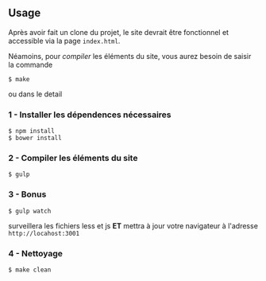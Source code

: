 ## Usage

Après avoir fait un clone du projet, le site devrait être fonctionnel et accessible via la page ``index.html``.

Néamoins, pour *compiler* les éléments du site, vous aurez besoin de saisir la commande

```
$ make
```

ou dans le detail

### 1 - Installer les dépendences nécessaires

```
$ npm install
$ bower install
```

### 2 - Compiler les éléments du site

```
$ gulp
```

### 3 - Bonus

```
$ gulp watch
```

surveillera les fichiers less et js **ET** mettra à jour votre navigateur à l'adresse ``http://locahost:3001``

### 4 - Nettoyage

```
$ make clean
```
